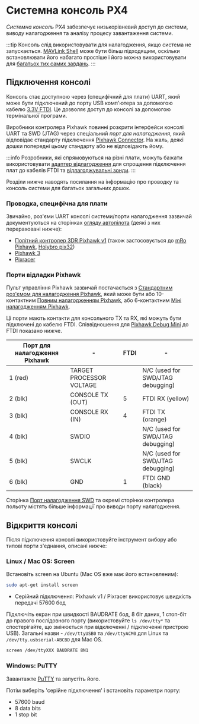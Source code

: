 # Системна консоль PX4

_Системна консоль_ PX4 забезпечує низькорівневий доступ до системи, виводу налагодження та аналізу процесу завантаження системи.

:::tip
Консоль слід використовувати для налагодження, якщо система не запускається. [MAVLink Shell](../debug/mavlink_shell.md) може бути більш підходящим, оскільки встановлювати його набагато простіше і його можна використовувати для [багатьох тих самих завдань](../debug/consoles.md#console_vs_shell).
:::

## Підключення консолі

Консоль стає доступною через (специфічний для плати) UART, який може бути підключений до порту USB комп'ютера за допомогою кабелю [3.3V FTDI](https://www.digikey.com/en/products/detail/TTL-232R-3V3/768-1015-ND/1836393). Це дозволяє доступ до консолі за допомогою термінальної програми.

Виробники контролера Pixhawk повинні розкрити інтерфейси консолі UART та SWD (JTAG) через спеціальний _порт для налагодження_, який відповідає стандарту підключення [Pixhawk Connector](#pixhawk_debug_port). На жаль, деякі дошки попередні цьому стандарту або не відповідають йому.

:::info Розробники, які спрямовуються на різні плати, можуть бажати використовувати [адаптер відлагодження](../debug/swd_debug.md#debug-adapters) для спрощення підключення плат до кабелів FTDI та [відлагоджувальні зонди](../debug/swd_debug.md#debug-probes-for-px4-hardware).
:::

Розділи нижче наводять посилання на інформацію про проводку та консоль системи для багатьох загальних дошок.

### Проводка, специфічна для плати

Звичайно, роз'єми UART консолі системи/порти налагодження зазвичай документуються на сторінках [огляду автопілота](../flight_controller/index.md) (деякі з них перераховані нижче):

- [Політний контролер 3DR Pixhawk v1](../flight_controller/pixhawk.md#console-port) (також застосовується до [mRo Pixhawk](../flight_controller/mro_pixhawk.md#debug-ports), [Holybro pix32](../flight_controller/holybro_pix32.md#debug-port))
- [Pixhawk 3](../flight_controller/pixhawk3_pro.md#debug-port)
- [Pixracer](../flight_controller/pixracer.md#debug-port)

<a id="pixhawk_debug_port"></a>

### Порти відладки Pixhawk

Пульт управління Pixhawk зазвичай постачається з [Стандартним роз'ємом для налагодження Pixhawk](../debug/swd_debug.md#pixhawk-connector-standard-debug-ports), який може бути або 10-контактним [Повним налагодженням Pixhawk](../debug/swd_debug.md#pixhawk-debug-full), або 6-контактним [Міні налагодженням Pixhawk](../debug/swd_debug.md#pixhawk-debug-mini).

Ці порти мають контакти для консольного TX та RX, які можуть бути підключені до кабелю FTDI. Співвідношення для [Pixhawk Debug Mini](../debug/swd_debug.md#pixhawk-debug-mini) до FTDI показано нижче.

| Порт для налагодження Pixhawk | -                        | FTDI | -                                 |
| ----------------------------- | ------------------------ | ---- | --------------------------------- |
| 1 (red)                       | TARGET PROCESSOR VOLTAGE |      | N/C (used for SWD/JTAG debugging) |
| 2 (blk)                       | CONSOLE TX (OUT)         | 5    | FTDI RX (yellow)                  |
| 3 (blk)                       | CONSOLE RX (IN)          | 4    | FTDI TX (orange)                  |
| 4 (blk)                       | SWDIO                    |      | N/C (used for SWD/JTAG debugging) |
| 5 (blk)                       | SWCLK                    |      | N/C (used for SWD/JTAG debugging) |
| 6 (blk)                       | GND                      | 1    | FTDI GND (black)                  |

Сторінка [Порт налагодження SWD](../debug/swd_debug.md) та окремі сторінки контролера польоту містять більше інформації про виводи порту налагодження.

## Відкриття консолі

Після підключення консолі використовуйте інструмент вибору або типові порти з'єднання, описані нижче:

### Linux / Mac OS: Screen

Встановіть screen на Ubuntu (Mac OS вже має його встановленим):

```sh
sudo apt-get install screen
```

- Серійний підключення: Pixhawk v1 / Pixracer використовує швидкість передачі 57600 бод

Підключіть екран при швидкості BAUDRATE бод, 8 біт даних, 1 стоп-біт до правого послідовного порту (використовуйте `ls /dev/tty*` та спостерігайте, що змінюється при відключенні / підключенні пристрою USB). Загальні назви - `/dev/ttyUSB0` та `/dev/ttyACM0` для Linux та `/dev/tty.usbserial-ABCBD` для Mac OS.

```sh
screen /dev/ttyXXX BAUDRATE 8N1
```

### Windows: PuTTY

Завантажте [PuTTY](http://www.chiark.greenend.org.uk/~sgtatham/putty/download.html) та запустіть його.

Потім виберіть 'серійне підключення' і встановіть параметри порту:

- 57600 baud
- 8 data bits
- 1 stop bit
